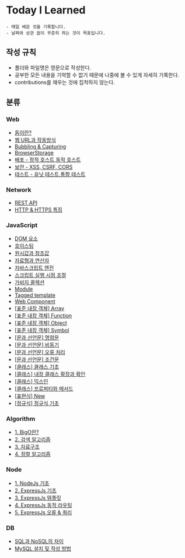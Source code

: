 # Today I Learned

    - 매일 배운 것을 기록합니다.
    - 날짜와 상관 없이 꾸준히 하는 것이 목표입니다.

## 작성 규칙
- 폴더와 파일명은 영문으로 작성한다.
- 공부한 모든 내용을 기억할 수 없기 때문에 나중에 볼 수 있게 자세히 기록한다.
- contributions를 채우는 것에 집착하지 않는다.


## 분류

### Web

- [돔이란?](Web/DOM.md)
- [웹 URL과 작동방식](Web/WEB.md)
- [Bubbling & Capturing](Web/Bubbling_and_capturing.md)
- [BrowserStorage](Web/BrowserStorage.md)
- [배포 - 정적 호스트,동적 호스트](Web/Deploy.md)
- [보안 - XSS, CSRF, CORS](Web/Securtify.md)
- [테스트 - 유닛 테스트,통합 테스트](Web/Testing.md)

### Network

- [REST API](Network/REST_API.md)
- [HTTP & HTTPS 특징](Network/HTTP_and_HTTPS.md)

### JavaScript

- [DOM 요소](JavaScript/DOM_element.md)
- [호이스팅](JavaScript/Hoisting.md)
- [원시값과 참조값](JavaScript/Raw_and_reference_values.md)
- [자료형과 연산자](JavaScript/Data_types_and_operators.md)
- [자바스크립트 엔진](JavaScript/JavaScript_engine.md)
- [스크립트 실행 시점 조절](JavaScript/Script_execution_timing.md)
- [가비지 콜렉션](JavaScript/Garbage_collection.md)
- [Module](JavaScript/Module.md)
- [Tagged template](JavaScript/Tagged_template.md)
- [Web Component](JavaScript/Web_component.md)
- [[표준 내장 객체] Array](JavaScript/standard_built-in_object_Array.md)
- [[표준 내장 객체] Function](JavaScript/standard_built-in_object_Function.md)
- [[표준 내장 객체] Object](JavaScript/standard_built-in_object_Object.md)
- [[표준 내장 객체] Symbol](JavaScript/standard_built-in_object_Symbol.md)
- [[문과 선언문] 명령문](JavaScript/Statements_and_declarations_statements.md)
- [[문과 선언문] 비동기](JavaScript/Statements_and_declarations_async.md)
- [[문과 선언문] 오류 처리](JavaScript/Statements_and_declarations_error_handling.md)
- [[문과 선언문] 조건문](JavaScript/Statements_and_declarations_conditional_statement.md)
- [[클래스] 클래스 기초](JavaScript/Class_basic.md)
- [[클래스] 내장 클래스 확장과 확인](JavaScript/Class_extending_verifying_built-in_classes.md)
- [[클래스] 믹스인](JavaScript/Class_mixin.md)
- [[클래스] 프로퍼티와 메서드](JavaScript/Class_properties_and_methods.md)
- [[표현식] New](JavaScript/Expression_New.md)
- [[정규식] 정규식 기초](JavaScript/regular_expression_basic.md)

### Algorithm
  - [1. BigO란?](Algorithm/BigO.md)
  - [2. 검색 알고리즘](Algorithm/Search_algorithm.md)
  - [3. 자료구조](Algorithm/data_structure.md)
  - [4. 정렬 알고리즘](Algorithm/sorting_algorithm.md)

### Node

- [1. NodeJs 기초](Node/NodeJs_basic.md)
- [2. ExpressJs 기초](Node/ExpressJs_basic.md)
- [3. ExpressJs 템플릿](Node/ExpressJs_template.md)
- [4. ExpressJs 동적 라우팅](Node/ExpressJs_dynamic_routing.md)
- [5. ExpressJs 오류 & 쿼리](Node/ExpressJs_error_and_query.md)

### DB
- [SQL과 NoSQL의 차이](DB/SQL_and_NoSQL.md)
- [MySQL 설치 및 작성 방법](DB/MySQL.md)